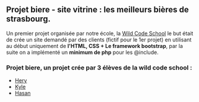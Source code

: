 ## Projet biere - site vitrine : les meilleurs bières de strasbourg.

Un premier projet organisée par notre école, la [Wild Code School](https://wildcodeschool.fr/) le but était de crée un site demandé par des clients (fictif pour le 1er projet) en utilisant au début uniquement de **l'HTML, CSS + Le framework bootstrap**, par la suite on a implémenté un **minimum de php** pour les @include.


### Projet biere, un projet crée par 3 élèves de la wild code school :
* [Hery](https://github.com/Hery-Rs)
* [Kyle](https://github.com/Battletoad21)
* [Hasan](https://github.com/naashw)
